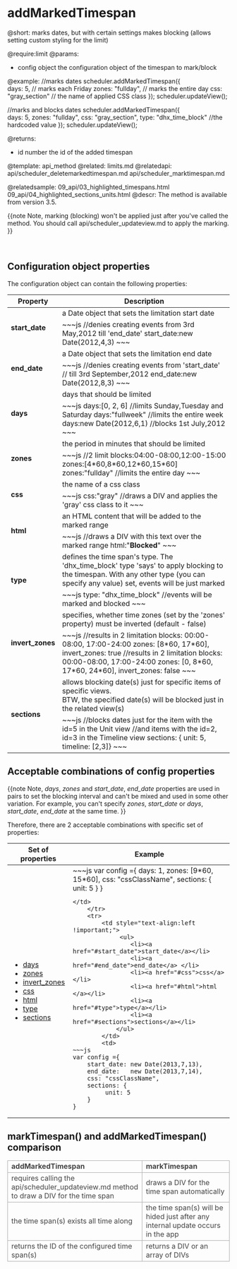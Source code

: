 addMarkedTimespan
=============
@short: 
	marks dates, but with certain settings makes blocking (allows setting custom styling for the limit) 

@require:limit
@params: 
- config	object	the configuration object of the timespan to mark/block

@example: 
//marks dates
scheduler.addMarkedTimespan({  
	days:  5,               // marks each Friday
	zones: "fullday",       // marks the entire day
	css:   "gray_section"   // the name of applied CSS class
});
scheduler.updateView();

//marks and blocks dates
scheduler.addMarkedTimespan({  
	days:  5,
	zones: "fullday",
	css:   "gray_section",
	type:  "dhx_time_block" //the hardcoded value
});
scheduler.updateView();

@returns: 
- id  number	the id of the added timespan

@template:	api_method
@related:
	limits.md
@relatedapi:
	api/scheduler_deletemarkedtimespan.md
    api/scheduler_marktimespan.md
   
@relatedsample:
	09_api/03_highlighted_timespans.html
    09_api/04_highlighted_sections_units.html
@descr: 
 The method is available from version 3.5.
 
{{note
Note, marking (blocking) won't be applied just after you've called the method. You should call api/scheduler_updateview.md to apply the marking.
}}

<br>

Configuration object properties
---------------------------------------

The configuration object can contain the following properties:

<table class="list" cellspacing="0" cellpadding="5" border="0">
	<thead>
	<tr>
		<th>
			Property 
		</th>
		<th>
			Description
		</th>
	</tr>
	</thead>
	<tbody>
	<tr>
		<td rowspan=2><b id="start_date">start_date</b></td>
        <td> a Date object that sets the limitation start date</td>
    </tr>
    <tr>
		<td colspan=2 style="text-align:left !important; ">
~~~js
//denies creating events from 3rd May,2012 till 'end_date' 
start_date:new Date(2012,4,3)
~~~
		</td>
	</tr>
	<tr>
		<td rowspan=2><b id="end_date">end_date</b></td>
        <td> a Date object that sets the limitation end date</td>
    </tr>
    <tr>
		<td colspan=2 style="text-align:left !important;" >
~~~js
//denies creating events from 'start_date' 
// till 3rd September,2012
end_date:new Date(2012,8,3)
~~~
		</td>
	</tr>
	<tr>
		<td rowspan=2><b id="days">days</b></td>
        <td> days that should be limited</td>
    </tr>
    <tr>
		<td colspan=2 style="text-align:left !important;" >
~~~js
days:[0, 2, 6] //limits Sunday,Tuesday and Saturday
days:"fullweek" //limits the entire week
days:new Date(2012,6,1) //blocks 1st July,2012
~~~
		</td>
	</tr>
 	<tr>
		<td rowspan=2><b id="zones">zones</b></td>
        <td>the period in minutes that should be limited</td>
    </tr>
    <tr>
		<td colspan=2 style="text-align:left !important;" >
~~~js
//2 limit blocks:04:00-08:00,12:00-15:00
zones:[4*60,8*60,12*60,15*60] 
zones:"fullday" //limits the entire day
~~~
		</td>
	</tr>
 	<tr>
		<td rowspan=2><b id="css">css</b></td>
        <td>the name of a css class </td>
    </tr>
    <tr>
		<td colspan=2 style="text-align:left !important;" >
~~~js
css:"gray" //draws a DIV and applies the 'gray' css class to it
~~~
		</td>
	</tr>
 	<tr>
		<td rowspan=2><b id="html">html</b></td>
        <td>an HTML content that will be added to the marked range </td>
    </tr>
    <tr>
		<td colspan=2 style="text-align:left !important;" >
~~~js
//draws a DIV with this text over the marked range  
html:"<b>Blocked</b>"
~~~
		</td>
	</tr>
 	<tr>
		<td rowspan=2><b id="type">type</b></td>
        <td>defines the time span's type. The 'dhx_time_block' type 'says' to apply blocking to the timespan.  With any other type (you can specify any value) set, events will be just marked </td>
    </tr>
    <tr>
		<td colspan=2 style="text-align:left !important;" >
~~~js
type: "dhx_time_block" //events will be marked and blocked  
~~~
		</td>
	</tr> 
 	<tr>
		<td rowspan=2><b id="invert_zones">invert_zones</b></td>
        <td>specifies, whether time zones (set by the 'zones' property) must be inverted (default - false) </td>
    </tr>
    <tr>
		<td colspan=2 style="text-align:left !important;" >
~~~js
//results in 2 limitation blocks: 00:00-08:00, 17:00-24:00
zones: [8*60, 17*60], invert_zones: true 
//results in 2 limitation blocks: 00:00-08:00, 17:00-24:00
zones: [0, 8*60, 17*60, 24*60], invert_zones: false
~~~
		</td>
	</tr> 
 	<tr>
		<td rowspan=2><b id="sections">sections</b></td>
        <td>allows blocking date(s) just for specific items of specific views.<br> BTW, the specified date(s) will be blocked just in the related view(s)</td>
    </tr>
    <tr>
		<td colspan=2 style="text-align:left !important;" >
~~~js
//blocks dates just for the item with the id=5 in the Unit view 
//and items with the id=2, id=3 in the Timeline view 
sections: { unit: 5, timeline: [2,3]}
~~~
		</td>
	</tr> 
    </tbody>
</table>

Acceptable combinations of config properties
-------------------------------------------------
{{note
Note, *days*, *zones* and *start_date*, *end_date* properties are used in pairs to set the blocking interval and can't be mixed and used in some other variation.
For example, you can't specify *zones*, *start_date* or *days*, *start_date*, *end_date* at the same time.
}}

Therefore, there are 2 acceptable combinations with specific set of properties:

<table class="list" cellspacing="0" cellpadding="5" border="0">
	<thead>
	<tr>
		<th>
			Set of properties 
		</th>
		<th>
			Example
		</th>
	</tr>
	</thead>
	<tbody>
	<tr>
		<td style="text-align:left !important;">
        	<ul>
				<li><a href="#days">days</a></li>
				<li><a href="#zones">zones</a></li>
				<li><a href="#invert_zones">invert_zones</a></li>
				<li><a href="#css">css</a></li>
                <li><a href="#html">html </a></li>
				<li><a href="#type">type</a></li>
				<li><a href="#sections">sections</a></li>
            </ul>
		<td>
~~~js
var config ={
	days:  1, 
	zones: [9*60, 15*60], 
	css: "cssClassName", 
	sections: {
	     unit: 5
	}
}

~~~
</td>
	</tr>
	<tr>
		<td style="text-align:left !important;"> 
             <ul>
				<li><a href="#start_date">start_date</a></li>
				<li><a href="#end_date">end_date</a> </li>
				<li><a href="#css">css</a></li>
                <li><a href="#html">html </a></li>
				<li><a href="#type">type</a></li>
				<li><a href="#sections">sections</a></li>
            </ul>
        </td>
		<td>
~~~js
var config ={
	start_date: new Date(2013,7,13),
	end_date:   new Date(2013,7,14),
	css: "cssClassName",
	sections: {
	     unit: 5
	}
}
~~~
</td>
	</tr>
    </tbody>
</table>




markTimespan() and addMarkedTimespan() comparison
-----------------------------------------------------------

<table style='border-collapse: collapse; color:#444444' >
<tr><td markdown='1' style='font-weight:bold; border:1px solid #AAA;'>
addMarkedTimespan  
</td><td markdown='1' style='font-weight:bold; border:1px solid #AAA;'>
markTimespan  
</td></tr>
<tr><td markdown='1' style='border:1px solid #AAA;'>
requires calling the api/scheduler_updateview.md method to draw a DIV for the time span  
</td><td markdown='1' style='border:1px solid #AAA;'>
draws a DIV for the time span automatically  
</td></tr>
<tr><td markdown='1' style='border:1px solid #AAA;'>
the time span(s) exists all time along  
</td><td markdown='1' style='border:1px solid #AAA;'>
 the time span(s) will be hided just after any internal update occurs in the app  
</td></tr>
<tr><td markdown='1' style='border:1px solid #AAA;'>
returns the ID of the configured time span(s)  
</td><td markdown='1' style='border:1px solid #AAA;'>
returns a DIV or an array of DIVs  
</td></tr>
</table>


